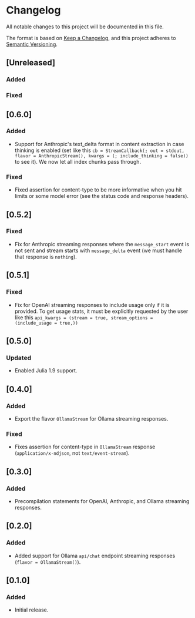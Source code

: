 # Changelog
All notable changes to this project will be documented in this file.

The format is based on [Keep a Changelog](https://keepachangelog.com/en/1.0.0/),
and this project adheres to [Semantic Versioning](https://semver.org/spec/v2.0.0.html).

## [Unreleased]

### Added

### Fixed

## [0.6.0]

### Added
- Support for Anthropic's text_delta format in content extraction in case thinking is enabled (set like this `cb = StreamCallback(; out = stdout, flavor = AnthropicStream(), kwargs = (; include_thinking = false))` to see it). We now let all index chunks pass through.

### Fixed
- Fixed assertion for content-type to be more informative when you hit limits or some model error (see the status code and response headers).

## [0.5.2]

### Fixed
- Fix for Anthropic streaming responses where the `message_start` event is not sent and stream starts with `message_delta` event (we must handle that response is `nothing`).

## [0.5.1]

### Fixed
- Fix for OpenAI streaming responses to include usage only if it is provided. To get usage stats, it must be explicitly requested by the user like this `api_kwargs = (stream = true, stream_options = (include_usage = true,))`

## [0.5.0]

### Updated
- Enabled Julia 1.9 support.

## [0.4.0]

### Added
- Export the flavor `OllamaStream` for Ollama streaming responses.

### Fixed
- Fixes assertion for content-type in `OllamaStream` response (`application/x-ndjson`, not `text/event-stream`).

## [0.3.0]

### Added
- Precompilation statements for OpenAI, Anthropic, and Ollama streaming responses.

## [0.2.0]

### Added
- Added support for Ollama `api/chat` endpoint streaming responses (`flavor = OllamaStream()`).

## [0.1.0]

### Added
- Initial release.